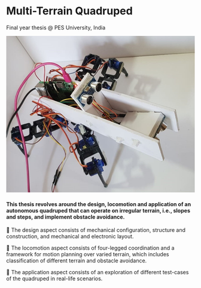 # Multi-Terrain Quadruped
Final year thesis @ PES University, India

<p align="center">
  <img src="figures/mtq.jpg">
</p>

#### This thesis revolves around the design, locomotion and application of an autonomous quadruped that can operate on irregular terrain, i.e., slopes and steps, and implement obstacle avoidance.

:mechanical_leg: The design aspect consists of mechanical configuration, structure and construction, and
mechanical and electronic layout.

:mechanical_leg: The locomotion aspect consists of four-legged coordination and a framework for motion
planning over varied terrain, which includes classification of different terrain and obstacle
avoidance.

:mechanical_leg: The application aspect consists of an exploration of different test-cases of the quadruped
in real-life scenarios.
